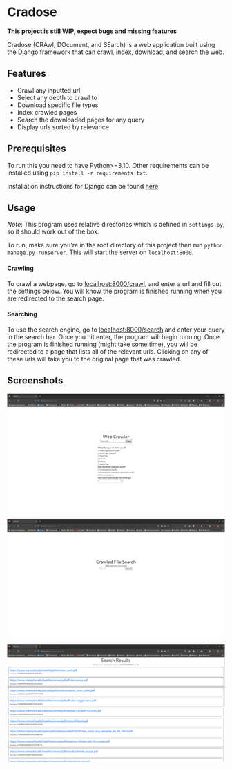 # Cradose

  **This project is still WIP, expect bugs and missing features**

Cradose (CRAwl, DOcument, and SEarch) is a web application built using the Django framework that can crawl, index, download, and search the web.

## Features

- Crawl any inputted url
- Select any depth to crawl to
- Download specific file types
- Index crawled pages
- Search the downloaded pages for any query
- Display urls sorted by relevance

## Prerequisites

To run this you need to have Python>=3.10. Other requirements can be installed using `pip install -r requirements.txt`.

Installation instructions for Django can be found [here](https://www.djangoproject.com/download/).

## Usage

_Note_: This program uses relative directories which is defined in `settings.py`, so it should work out of the box.

To run, make sure you're in the root directory of this project then run `python manage.py runserver`. This will start the server on `localhost:8000`.

#### Crawling
To crawl a webpage, go to [localhost:8000/crawl](localhost:8000/crawl), and enter a url and fill out the settings below. You will know the program is finished running when you are redirected to the search page.

#### Searching
To use the search engine, go to [localhost:8000/search](localhost:8000/search) and enter your query in the search bar. Once you hit enter, the program will begin running. Once the program is finished running (might take some time), you will be redirected to a page that lists all of the relevant urls. Clicking on any of these urls will take you to the original page that was crawled.

## Screenshots

![crawl page](./src/img/Crawl.png)

![search page](./src/img/Search.png)

![results page](./src/img/Results.png)